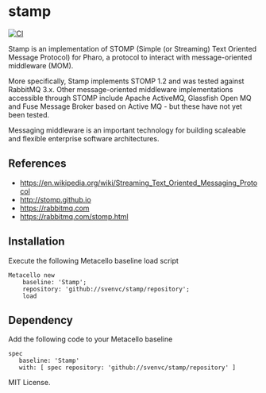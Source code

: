 # stamp

[![CI](https://github.com/svenvc/stamp/actions/workflows/CI.yml/badge.svg)](https://github.com/svenvc/stamp/actions/workflows/CI.yml)

Stamp is an implementation of STOMP (Simple (or Streaming) Text Oriented Message Protocol) for Pharo, a protocol to interact with message-oriented middleware (MOM).

More specifically, Stamp implements STOMP 1.2 and was tested against RabbitMQ 3.x. Other message-oriented middleware implementations accessible through STOMP include Apache ActiveMQ, Glassfish Open MQ and Fuse Message Broker based on Active MQ - but these have not yet been tested.

Messaging middleware is an important technology for building scaleable and flexible enterprise software architectures.


## References

- https://en.wikipedia.org/wiki/Streaming_Text_Oriented_Messaging_Protocol
- http://stomp.github.io
- https://rabbitmq.com
- https://rabbitmq.com/stomp.html

## Installation

Execute the following Metacello baseline load script

```Smalltalk
Metacello new
	baseline: 'Stamp';
	repository: 'github://svenvc/stamp/repository';
	load
```
 

## Dependency

Add the following code to your Metacello baseline

```Smalltalk
spec 
   baseline: 'Stamp' 
   with: [ spec repository: 'github://svenvc/stamp/repository' ]
```

MIT License.
